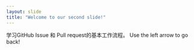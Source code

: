 ```yaml
---
layout: slide
title: "Welcome to our second slide!"
---
```

学习GitHub Issue 和 Pull request的基本工作流程。
Use the left arrow to go back!